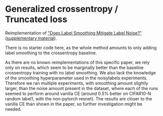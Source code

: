 # Generalized crossentropy / Truncated loss

Reimplementation of ["Does Label Smoothing Mitigate Label Noise?"](http://proceedings.mlr.press/v119/lukasik20a/lukasik20a.pdf)([supplementary material](http://proceedings.mlr.press/v119/lukasik20a/lukasik20a-supp.pdf)).

There is no starter code here, as the whole method amounts to only adding label smoothing to the crossentropy baseline.

As there are no known reimplementations of this specific paper, we rely only on results, which seem to be marginally better than the baseline crossentropy training with no label smoothing.
We also lack the knowledge of the smoothing hyperparameter used in the noisylabels experiments.
Therefore we ran multiple experiments, with smoothing amount slightly larger, than the noise amount present in the dataset, where each of the runs seemed to perform around vanilla CE (around 0.5% better on CIFAR10-N random label1, with the non-pytorch resnet).
The results are closer to the vanilla CE than shown in the paper, so further investigation might be needed.